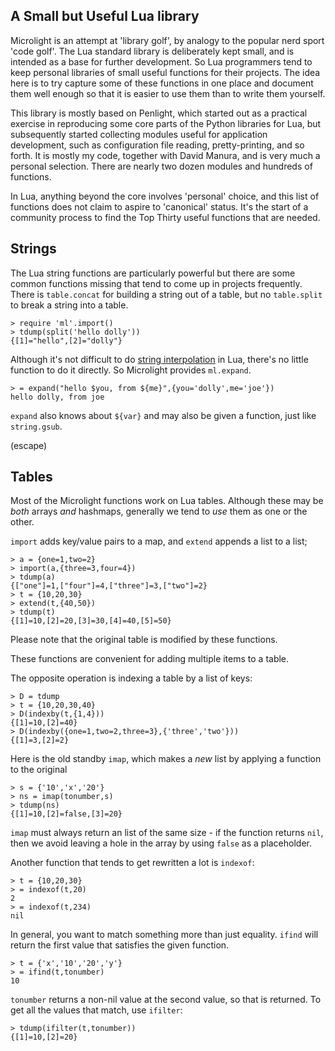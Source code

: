 ## A Small but Useful Lua library

Microlight is an attempt at 'library golf', by analogy to the popular nerd sport 'code golf'.  The Lua standard library is deliberately kept small, and is intended as a base for further development. So Lua programmers tend to keep personal libraries of small useful functions for their projects. The idea here is to try capture some of these functions in one place and document them well enough so that it is easier to use them than to write them yourself.

This library is mostly based on Penlight, which started out as a practical exercise in reproducing some core parts of the Python libraries for Lua, but subsequently started collecting modules useful for application development, such as configuration file reading, pretty-printing, and so forth. It is mostly my code, together with David Manura, and is very much a personal selection.  There are nearly two dozen modules and hundreds of functions.

In Lua, anything beyond the core involves 'personal' choice, and this list of functions does not claim to aspire to 'canonical' status.  It's the start of a community process to find the Top Thirty useful functions that are needed.

## Strings

The Lua string functions are particularly powerful but there are some common functions missing that tend to come up in projects frequently. There is `table.concat` for building a string out of a table, but no `table.split` to break a string into a table.

    > require 'ml'.import()
    > tdump(split('hello dolly'))
    {[1]="hello",[2]="dolly"}

Although it's not difficult to do [string interpolation]() in Lua, there's no little function to do it directly. So Microlight provides `ml.expand`.

    > = expand("hello $you, from ${me}",{you='dolly',me='joe'})
    hello dolly, from joe

`expand` also knows about `${var}` and may also be given a function, just like `string.gsub`.

(escape)

## Tables

Most of the Microlight functions work on Lua tables. Although these may be _both_ arrays _and_ hashmaps, generally we tend to _use_ them as one or the other.


`import` adds key/value pairs to a map, and `extend` appends a list to a list;

    > a = {one=1,two=2}
    > import(a,{three=3,four=4})
    > tdump(a)
    {["one"]=1,["four"]=4,["three"]=3,["two"]=2}
    > t = {10,20,30}
    > extend(t,{40,50})
    > tdump(t)
    {[1]=10,[2]=20,[3]=30,[4]=40,[5]=50}

Please note that the original table is modified by these functions.

These functions are convenient for adding multiple items to a table.

The opposite operation is indexing a table by a list of keys:

    > D = tdump
    > t = {10,20,30,40}
    > D(indexby(t,{1,4}))
    {[1]=10,[2]=40}
    > D(indexby({one=1,two=2,three=3},{'three','two'}))
    {[1]=3,[2]=2}

Here is the old standby `imap`, which makes a _new_ list by applying a function to the original

    > s = {'10','x','20'}
    > ns = imap(tonumber,s)
    > tdump(ns)
    {[1]=10,[2]=false,[3]=20}

`imap` must always return an list of the same size - if the function returns `nil`, then we avoid leaving a hole in the array by using `false` as a placeholder.

Another function that tends to get rewritten a lot is `indexof`:

    > t = {10,20,30}
    > = indexof(t,20)
    2
    > = indexof(t,234)
    nil

In general, you want to match something more than just equality. `ifind` will return the first value that satisfies the given function.

    > t = {'x','10','20','y'}
    > = ifind(t,tonumber)
    10

`tonumber` returns a non-nil value at the second value, so that is returned. To get all the values that match, use `ifilter`:

    > tdump(ifilter(t,tonumber))
    {[1]=10,[2]=20}


